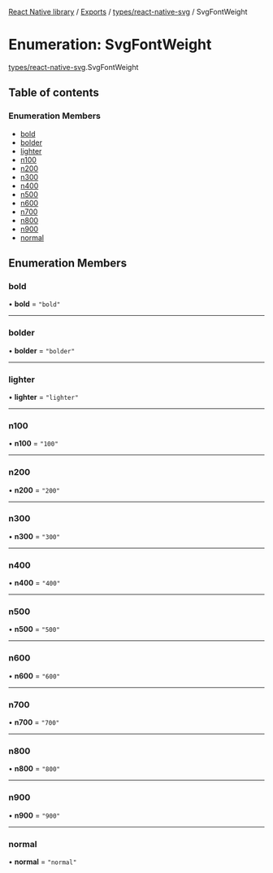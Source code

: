 [React Native library](../index.md) / [Exports](../modules.md) / [types/react-native-svg](../modules/types_react_native_svg.md) / SvgFontWeight

# Enumeration: SvgFontWeight

[types/react-native-svg](../modules/types_react_native_svg.md).SvgFontWeight

## Table of contents

### Enumeration Members

- [bold](types_react_native_svg.SvgFontWeight.md#bold)
- [bolder](types_react_native_svg.SvgFontWeight.md#bolder)
- [lighter](types_react_native_svg.SvgFontWeight.md#lighter)
- [n100](types_react_native_svg.SvgFontWeight.md#n100)
- [n200](types_react_native_svg.SvgFontWeight.md#n200)
- [n300](types_react_native_svg.SvgFontWeight.md#n300)
- [n400](types_react_native_svg.SvgFontWeight.md#n400)
- [n500](types_react_native_svg.SvgFontWeight.md#n500)
- [n600](types_react_native_svg.SvgFontWeight.md#n600)
- [n700](types_react_native_svg.SvgFontWeight.md#n700)
- [n800](types_react_native_svg.SvgFontWeight.md#n800)
- [n900](types_react_native_svg.SvgFontWeight.md#n900)
- [normal](types_react_native_svg.SvgFontWeight.md#normal)

## Enumeration Members

### bold

• **bold** = ``"bold"``

___

### bolder

• **bolder** = ``"bolder"``

___

### lighter

• **lighter** = ``"lighter"``

___

### n100

• **n100** = ``"100"``

___

### n200

• **n200** = ``"200"``

___

### n300

• **n300** = ``"300"``

___

### n400

• **n400** = ``"400"``

___

### n500

• **n500** = ``"500"``

___

### n600

• **n600** = ``"600"``

___

### n700

• **n700** = ``"700"``

___

### n800

• **n800** = ``"800"``

___

### n900

• **n900** = ``"900"``

___

### normal

• **normal** = ``"normal"``
